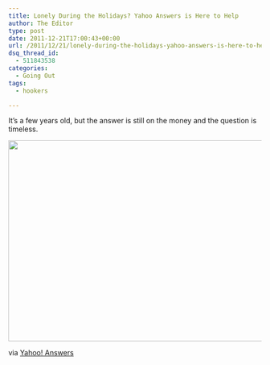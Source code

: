 ```yaml
---
title: Lonely During the Holidays? Yahoo Answers is Here to Help
author: The Editor
type: post
date: 2011-12-21T17:00:43+00:00
url: /2011/12/21/lonely-during-the-holidays-yahoo-answers-is-here-to-help/
dsq_thread_id:
  - 511843538
categories:
  - Going Out
tags:
  - hookers

---
```

It&#8217;s a few years old, but the answer is still on the money and the question is timeless.

[<img class="aligncenter size-full wp-image-12507" title="hookers_in_stl" src="http://media.punchingkitty.com/wordpress/2011/12/hookers_in_stl.jpg" alt="" width="535" height="399" />][1]

via <a href="http://answers.yahoo.com/question/index?qid=20070202112143AAwaKzP" target="_blank">Yahoo! Answers</a>

 [1]: http://media.punchingkitty.com/wordpress/2011/12/hookers_in_stl.jpg